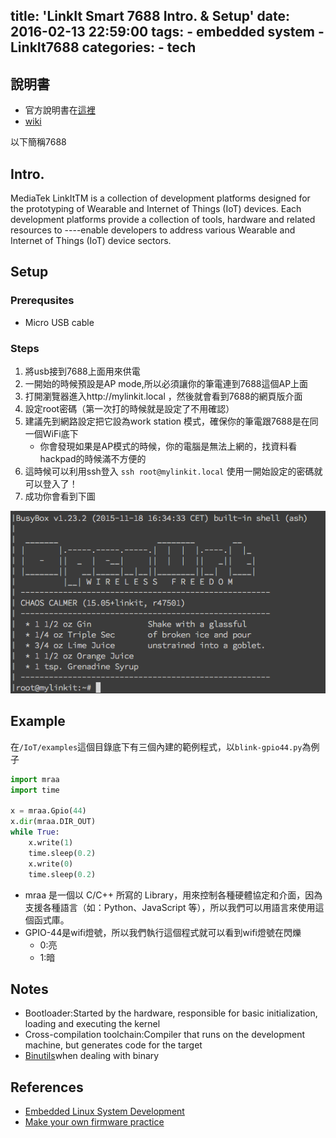 title: 'LinkIt Smart 7688 Intro. & Setup'
date: 2016-02-13 22:59:00
tags:
	- embedded system
	- LinkIt7688
categories:
	- tech
---

## 說明書
- 官方說明書在[這裡](http://labs.mediatek.com/fileMedia/download/87c801b5-d1e6-4227-9a29-b5421f2955ac)
- [wiki](http://www.seeedstudio.com/wiki/LinkIt_Smart_7688_Duo)

以下簡稱7688

## Intro.
MediaTek LinkItTM is a collection of development platforms designed for the prototyping of Wearable and Internet of Things (IoT) devices. Each development platforms provide a collection of tools, hardware and related resources to ----enable developers to address various Wearable and Internet of Things (IoT) device sectors. 

## Setup
### Prerequsites
- Micro USB cable

### Steps

1. 將usb接到7688上面用來供電
2. 一開始的時候預設是AP mode,所以必須讓你的筆電連到7688這個AP上面
3. 打開瀏覽器進入http://mylinkit.local ，然後就會看到7688的網頁版介面
4. 設定root密碼（第一次打的時候就是設定了不用確認）
5. 建議先到網路設定把它設為work station 模式，確保你的筆電跟7688是在同一個WiFi底下
	- 你會發現如果是AP模式的時候，你的電腦是無法上網的，找資料看hackpad的時候滿不方便的
6. 這時候可以利用ssh登入 `ssh root@mylinkit.local` 使用一開始設定的密碼就可以登入了！
7. 成功你會看到下圖

![](../images/linkit7688-loginsuccess.png)

## Example
在`/IoT/examples`這個目錄底下有三個內建的範例程式，以`blink-gpio44.py`為例子

```python
import mraa
import time

x = mraa.Gpio(44)
x.dir(mraa.DIR_OUT)
while True:
    x.write(1)
    time.sleep(0.2)
    x.write(0)
    time.sleep(0.2)
```
- mraa 是一個以 C/C++ 所寫的 Library，用來控制各種硬體協定和介面，因為支援各種語言（如：Python、JavaScript 等），所以我們可以用語言來使用這個函式庫。
- GPIO-44是wifi燈號，所以我們執行這個程式就可以看到wifi燈號在閃爍
	- 0:亮
	- 1:暗

## Notes
- Bootloader:Started by the hardware, responsible for basic initialization, loading and executing the kernel
- Cross-compilation toolchain:Compiler that runs on the development machine, but generates code for the target
- [Binutils](http://www.gnu.org/software/binutils/)when dealing with binary

## References
- [Embedded Linux System Development](http://free-electrons.com/doc/training/embedded-linux/embedded-linux-slides.pdf)
- [Make your own firmware practice](https://www.facebook.com/kstan/posts/10206865897579881)

